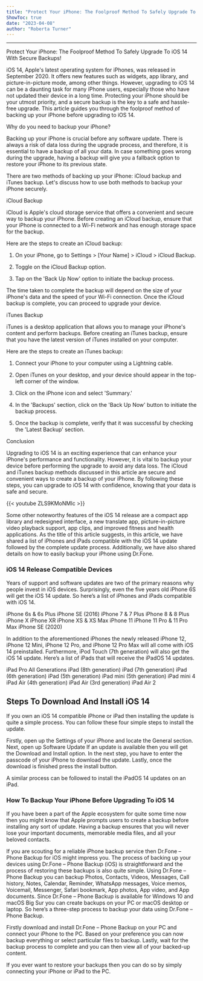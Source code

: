 ```yaml
---
title: "Protect Your iPhone: The Foolproof Method To Safely Upgrade To iOS 14 With Secure Backups!"
ShowToc: true 
date: "2023-04-08"
author: "Roberta Turner"
---
```

*****
Protect Your iPhone: The Foolproof Method To Safely Upgrade To iOS 14 With Secure Backups!

iOS 14, Apple's latest operating system for iPhones, was released in September 2020. It offers new features such as widgets, app library, and picture-in-picture mode, among other things. However, upgrading to iOS 14 can be a daunting task for many iPhone users, especially those who have not updated their device in a long time. Protecting your iPhone should be your utmost priority, and a secure backup is the key to a safe and hassle-free upgrade. This article guides you through the foolproof method of backing up your iPhone before upgrading to iOS 14.

Why do you need to backup your iPhone?

Backing up your iPhone is crucial before any software update. There is always a risk of data loss during the upgrade process, and therefore, it is essential to have a backup of all your data. In case something goes wrong during the upgrade, having a backup will give you a fallback option to restore your iPhone to its previous state.

There are two methods of backing up your iPhone: iCloud backup and iTunes backup. Let's discuss how to use both methods to backup your iPhone securely.

iCloud Backup

iCloud is Apple's cloud storage service that offers a convenient and secure way to backup your iPhone. Before creating an iCloud backup, ensure that your iPhone is connected to a Wi-Fi network and has enough storage space for the backup.

Here are the steps to create an iCloud backup:

1. On your iPhone, go to Settings > [Your Name] > iCloud > iCloud Backup.

2. Toggle on the iCloud Backup option.

3. Tap on the 'Back Up Now' option to initiate the backup process.

The time taken to complete the backup will depend on the size of your iPhone's data and the speed of your Wi-Fi connection. Once the iCloud backup is complete, you can proceed to upgrade your device.

iTunes Backup

iTunes is a desktop application that allows you to manage your iPhone's content and perform backups. Before creating an iTunes backup, ensure that you have the latest version of iTunes installed on your computer.

Here are the steps to create an iTunes backup:

1. Connect your iPhone to your computer using a Lightning cable.

2. Open iTunes on your desktop, and your device should appear in the top-left corner of the window.

3. Click on the iPhone icon and select 'Summary.'

4. In the 'Backups' section, click on the 'Back Up Now' button to initiate the backup process.

5. Once the backup is complete, verify that it was successful by checking the 'Latest Backup' section.

Conclusion

Upgrading to iOS 14 is an exciting experience that can enhance your iPhone's performance and functionality. However, it is vital to backup your device before performing the upgrade to avoid any data loss. The iCloud and iTunes backup methods discussed in this article are secure and convenient ways to create a backup of your iPhone. By following these steps, you can upgrade to iOS 14 with confidence, knowing that your data is safe and secure.

{{< youtube ZLS9KMoNMIc >}} 



Some other noteworthy features of the iOS 14 release are a compact app library and redesigned interface, a new translate app, picture-in-picture video playback support, app clips, and improved fitness and health applications.
As the title of this article suggests, in this article, we have shared a list of iPhones and iPads compatible with the iOS 14 update followed by the complete update process. Additionally, we have also shared details on how to easily backup your iPhone using Dr.Fone.

 
### iOS 14 Release Compatible Devices



Years of support and software updates are two of the primary reasons why people invest in iOS devices. Surprisingly, even the five years old iPhone 6S will get the iOS 14 update. So here’s a list of iPhones and iPads compatible with iOS 14.

 

iPhone 6s & 6s Plus
iPhone SE (2016)
iPhone 7 & 7 Plus
iPhone 8 & 8 Plus
iPhone X
iPhone XR
iPhone XS & XS Max
iPhone 11
iPhone 11 Pro & 11 Pro Max
iPhone SE (2020)



In addition to the aforementioned iPhones the newly released iPhone 12, iPhone 12 Mini, iPhone 12 Pro, and iPhone 12 Pro Max will all come with iOS 14 preinstalled. Furthermore, iPod Touch (7th generation) will also get the iOS 14 update.
Here’s a list of iPads that will receive the iPadOS 14 updates.

 

iPad Pro All Generations
iPad (8th generation)
iPad (7th generation)
iPad (6th generation)
iPad (5th generation)
iPad mini (5th generation)
iPad mini 4
iPad Air (4th generation)
iPad Air (3rd generation)
iPad Air 2

 
## Steps To Download And Install iOS 14


If you own an iOS 14 compatible iPhone or iPad then installing the update is quite a simple process. You can follow these four simple steps to install the update.


 

Firstly, open up the Settings of your iPhone and locate the General section. Next, open up Software Update
If an update is available then you will get the Download and Install option.
In the next step, you have to enter the passcode of your iPhone to download the update.
Lastly, once the download is finished press the install button.



A similar process can be followed to install the iPadOS 14 updates on an iPad.

 
### How To Backup Your iPhone Before Upgrading To iOS 14


If you have been a part of the Apple ecosystem for quite some time now then you might know that Apple prompts users to create a backup before installing any sort of update. Having a backup ensures that you will never lose your important documents, memorable media files, and all your beloved contacts.
 

If you are scouting for a reliable iPhone backup service then Dr.Fone – Phone Backup for iOS might impress you. The process of backing up your devices using Dr.Fone – Phone Backup (iOS) is straightforward and the process of restoring these backups is also quite simple.
Using Dr.Fone – Phone Backup you can backup Photos, Contacts, Videos, Messages, Call history, Notes, Calendar, Reminder, WhatsApp messages, Voice memos, Voicemail, Messenger, Safari bookmark, App photos, App video, and App documents. Since Dr.Fone – Phone Backup is available for Windows 10 and macOS Big Sur you can create backups on your PC or macOS desktop or laptop.
So here’s a three-step process to backup your data using Dr.Fone – Phone Backup.

 

Firstly download and install Dr.Fone – Phone Backup on your PC and connect your iPhone to the PC.
Based on your preference you can now backup everything or select particular files to backup.
Lastly, wait for the backup process to complete and you can then view all of your backed-up content.



If you ever want to restore your backups then you can do so by simply connecting your iPhone or iPad to the PC.




